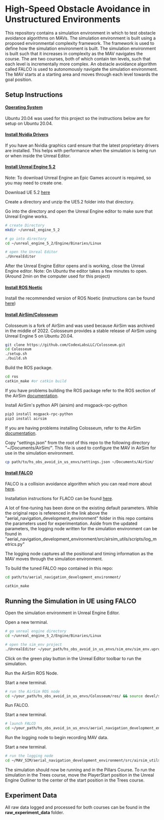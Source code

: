 # High-Speed Obstacle Avoidance in Unstructured Environments
This repository contains a simulation environment in which to test obstacle avoidance algorithms on MAVs. The simulation environment is built using a proposed environmental complexity framework. The framework is used to define how the simulation environment is built. The simulation environment is built such that it increases in complexity as the MAV navigates the course. The are two courses, both of which contain ten levels, such that each level is incrementally more complex. An obstacle avoidance algorithm called FALCO is used to autonomously navigate the simulation environment. The MAV starts at a starting area and moves through each level towards the goal position. 

## Setup Instructions

#### <u>Operating System</u>
Ubuntu 20.04 was used for this project so the instructions below are for setup on Ubuntu 20.04. 

#### <u>Install Nvidia Drivers</u>
If you have an Nvidia graphics card ensure that the latest proprietary drivers are installed. 
This helps with performance when the simulation is being run or when inside the Unreal Editor.

#### <u>Install Unreal Engine 5.2</u>
Note: To download Unreal Engine an Epic Games account is required, so you may need to create one.

Download UE 5.2 [here](https://www.unrealengine.com/en-US/auth?state=https://www.unrealengine.com/en-US/linux)

Create a directory and unzip the UE5.2 folder into that directory.

Go into the directory and open the Unreal Engine editor to make sure that Unreal Engine works.
```bash
# create Directory
mkdir ~/unreal_engine_5_2

# go into directory
cd ~/unreal_engine_5_2/Engine/Binaries/Linux

# open the Unreal Editor
./UnrealEditor
```
After the Unreal Engine Editor opens and is working, close the Unreal Engine editor.
Note: On Ubuntu the editor takes a few minutes to open. (Around 2min on the computer used for this project) 

#### <u>Install ROS Noetic</u>
Install the recommended version of ROS Noetic (instructions can be found [here](https://wiki.ros.org/noetic/Installation/Ubuntu))

#### <u>Install AirSim/Colosseum</u>
Colosseum is a fork of AirSim and was used because AirSim was archived in the middle of 2022. Colosseum provides a stable release of AirSim using Unreal Engine 5 on Ubuntu 20.04.

```bash
git clone https://github.com/CodexLabsLLC/Colosseum.git
cd Colosseum
./setup.sh
./build.sh
```

Build the ROS package.
```bash
cd ros
catkin_make #or catkin build
```
If you have problems building the ROS package refer to the ROS section of the AirSim [documentation](https://microsoft.github.io/AirSim/airsim_ros_pkgs/).

Install AirSim's python API (airsim) and msgpack-rpc-python
```bash
pip3 install msgpack-rpc-python
pip3 install airsim
```

If you are having problems installing Colosseum, refer to the AirSim [documentation](https://microsoft.github.io/AirSim/build_linux/).


Copy "settings.json" from the root of this repo to the following directory "~/Documents/AirSim/".
This file is used to configure the MAV in AirSim for use in the simulation environment. 

```bash
cp path/to/hs_obs_avoid_in_us_envs/settings.json ~/Documents/AirSim/
```

#### <u>Install FALCO</u>
FALCO is a collision avoidance algorithm which you can read more about [here](https://www.ri.cmu.edu/publications/falco-fast-likelihood%E2%80%90based-collision-avoidance-with-extension-to-human%E2%80%90guided-navigation/).

Installation instructions for FLACO can be found [here](https://github.com/caochao39/aerial_navigation_development_environment/tree/melodic-noetic).

A lot of fine-tuning has been done on the existing default parameters. While the original repo is referenced in the link above the "aerial_navigation_development_environment" folder in this repo contains the parameters used for experimentation. Aside from the updated parameters, the logging node written for the simulation environment can be found in "aerial_navigation_development_environment/src/airsim_utils/scripts/log_metrics.py"  

The logging node captures all the positional and timing information as the MAV moves through the simulation environment.

To build the tuned FALCO repo contained in this repo:
```bash
cd path/to/aerial_navigation_development_environment/

catkin_make
```

## Running the Simulation in UE using FALCO

Open the simulation environment in Unreal Engine Editor.

Open a new terminal.

```bash
# go unreal engine directory
cd ~/unreal_engine_5_2/Engine/Binaries/Linux

# open the sim_env project
./UnrealEditor ~/your_path/hs_obs_avoid_in_us_envs/sim_env/sim_env.uproject
```

Click on the green play button in the Unreal Editor toolbar to run the simulation. 

Run the AirSim ROS Node.

Start a new terminal.
```bash
# run the AirSim ROS node 
cd ~/your_path/hs_obs_avoid_in_us_envs/Colosseum/ros/ && source devel/setup.bash && roslaunch airsim_ros_pkgs airsim_node.launch
```

Run FALCO.

Start a new terminal.
```bash
# launch FALCO
cd ~/your_path/hs_obs_avoid_in_us_envs/aerial_navigation_development_environment/ && source devel/setup.sh && roslaunch vehicle_simulator system_airsim.launch
```
Run the logging node to begin recording MAV data. 

Start a new terminal.
```bash
# run the logging node
cd ~/MAV_SIM/aerial_navigation_development_environment/src/airsim_utils/scripts/ && python ./log_metrics.py
```

The simulation should now be running and in the Pillars Course. To run the simulation in the Trees course, move the PlayerStart position in the Unreal Engine Outliner to the center of the start position in the Trees course.

## Experiment Data
All raw data logged and processed for both courses can be found in the **raw_experiment_data** folder.